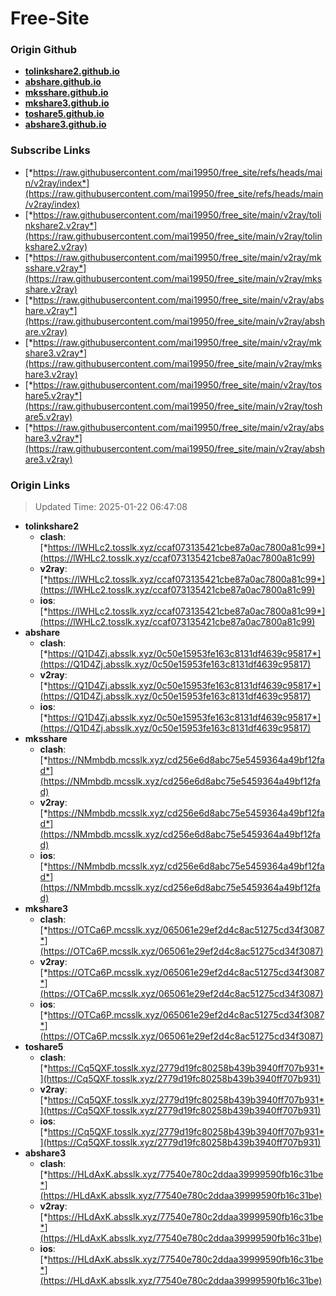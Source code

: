# Free-Site

### Origin Github

- [**tolinkshare2.github.io**](https://github.com/tolinkshare2/tolinkshare2.github.io)
- [**abshare.github.io**](https://github.com/abshare/abshare.github.io)
- [**mksshare.github.io**](https://github.com/mksshare/mksshare.github.io)
- [**mkshare3.github.io**](https://github.com/mkshare3/mkshare3.github.io)
- [**toshare5.github.io**](https://github.com/toshare5/toshare5.github.io)
- [**abshare3.github.io**](https://github.com/abshare3/abshare3.github.io)

### Subscribe Links

- [*https://raw.githubusercontent.com/mai19950/free_site/refs/heads/main/v2ray/index*](https://raw.githubusercontent.com/mai19950/free_site/refs/heads/main/v2ray/index)
- [*https://raw.githubusercontent.com/mai19950/free_site/main/v2ray/tolinkshare2.v2ray*](https://raw.githubusercontent.com/mai19950/free_site/main/v2ray/tolinkshare2.v2ray)
- [*https://raw.githubusercontent.com/mai19950/free_site/main/v2ray/mksshare.v2ray*](https://raw.githubusercontent.com/mai19950/free_site/main/v2ray/mksshare.v2ray)
- [*https://raw.githubusercontent.com/mai19950/free_site/main/v2ray/abshare.v2ray*](https://raw.githubusercontent.com/mai19950/free_site/main/v2ray/abshare.v2ray)
- [*https://raw.githubusercontent.com/mai19950/free_site/main/v2ray/mkshare3.v2ray*](https://raw.githubusercontent.com/mai19950/free_site/main/v2ray/mkshare3.v2ray)
- [*https://raw.githubusercontent.com/mai19950/free_site/main/v2ray/toshare5.v2ray*](https://raw.githubusercontent.com/mai19950/free_site/main/v2ray/toshare5.v2ray)
- [*https://raw.githubusercontent.com/mai19950/free_site/main/v2ray/abshare3.v2ray*](https://raw.githubusercontent.com/mai19950/free_site/main/v2ray/abshare3.v2ray)

### Origin Links

> Updated Time: 2025-01-22 06:47:08

- **tolinkshare2**
  - **clash**: [*https://lWHLc2.tosslk.xyz/ccaf073135421cbe87a0ac7800a81c99*](https://lWHLc2.tosslk.xyz/ccaf073135421cbe87a0ac7800a81c99)
  - **v2ray**: [*https://lWHLc2.tosslk.xyz/ccaf073135421cbe87a0ac7800a81c99*](https://lWHLc2.tosslk.xyz/ccaf073135421cbe87a0ac7800a81c99)
  - **ios**: [*https://lWHLc2.tosslk.xyz/ccaf073135421cbe87a0ac7800a81c99*](https://lWHLc2.tosslk.xyz/ccaf073135421cbe87a0ac7800a81c99)
- **abshare**
  - **clash**: [*https://Q1D4Zj.absslk.xyz/0c50e15953fe163c8131df4639c95817*](https://Q1D4Zj.absslk.xyz/0c50e15953fe163c8131df4639c95817)
  - **v2ray**: [*https://Q1D4Zj.absslk.xyz/0c50e15953fe163c8131df4639c95817*](https://Q1D4Zj.absslk.xyz/0c50e15953fe163c8131df4639c95817)
  - **ios**: [*https://Q1D4Zj.absslk.xyz/0c50e15953fe163c8131df4639c95817*](https://Q1D4Zj.absslk.xyz/0c50e15953fe163c8131df4639c95817)
- **mksshare**
  - **clash**: [*https://NMmbdb.mcsslk.xyz/cd256e6d8abc75e5459364a49bf12fad*](https://NMmbdb.mcsslk.xyz/cd256e6d8abc75e5459364a49bf12fad)
  - **v2ray**: [*https://NMmbdb.mcsslk.xyz/cd256e6d8abc75e5459364a49bf12fad*](https://NMmbdb.mcsslk.xyz/cd256e6d8abc75e5459364a49bf12fad)
  - **ios**: [*https://NMmbdb.mcsslk.xyz/cd256e6d8abc75e5459364a49bf12fad*](https://NMmbdb.mcsslk.xyz/cd256e6d8abc75e5459364a49bf12fad)
- **mkshare3**
  - **clash**: [*https://OTCa6P.mcsslk.xyz/065061e29ef2d4c8ac51275cd34f3087*](https://OTCa6P.mcsslk.xyz/065061e29ef2d4c8ac51275cd34f3087)
  - **v2ray**: [*https://OTCa6P.mcsslk.xyz/065061e29ef2d4c8ac51275cd34f3087*](https://OTCa6P.mcsslk.xyz/065061e29ef2d4c8ac51275cd34f3087)
  - **ios**: [*https://OTCa6P.mcsslk.xyz/065061e29ef2d4c8ac51275cd34f3087*](https://OTCa6P.mcsslk.xyz/065061e29ef2d4c8ac51275cd34f3087)
- **toshare5**
  - **clash**: [*https://Cq5QXF.tosslk.xyz/2779d19fc80258b439b3940ff707b931*](https://Cq5QXF.tosslk.xyz/2779d19fc80258b439b3940ff707b931)
  - **v2ray**: [*https://Cq5QXF.tosslk.xyz/2779d19fc80258b439b3940ff707b931*](https://Cq5QXF.tosslk.xyz/2779d19fc80258b439b3940ff707b931)
  - **ios**: [*https://Cq5QXF.tosslk.xyz/2779d19fc80258b439b3940ff707b931*](https://Cq5QXF.tosslk.xyz/2779d19fc80258b439b3940ff707b931)
- **abshare3**
  - **clash**: [*https://HLdAxK.absslk.xyz/77540e780c2ddaa39999590fb16c31be*](https://HLdAxK.absslk.xyz/77540e780c2ddaa39999590fb16c31be)
  - **v2ray**: [*https://HLdAxK.absslk.xyz/77540e780c2ddaa39999590fb16c31be*](https://HLdAxK.absslk.xyz/77540e780c2ddaa39999590fb16c31be)
  - **ios**: [*https://HLdAxK.absslk.xyz/77540e780c2ddaa39999590fb16c31be*](https://HLdAxK.absslk.xyz/77540e780c2ddaa39999590fb16c31be)
